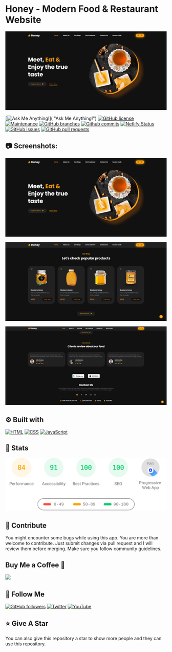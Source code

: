 # Honey - Modern Food & Restaurant Website

![Honey - Modern Food & Restaurant Website](/.github/images/img_main.png "Honey - Modern Food & Restaurant Website")

[![Ask Me Anything!](https://img.shields.io/badge/Ask%20me-anything-1abc9c.svg)]( "Ask Me Anything!")
[![GitHub license](https://img.shields.io/github/license/Technical-Shubham-tech/honey)](/blob/main/LICENSE.md "GitHub license")
[![Maintenance](https://img.shields.io/badge/Maintained%3F-yes-green.svg)]( "Maintenance")
[![GitHub branches](https://badgen.net/github/branches/Technical-Shubham-tech/honey)](/branches "GitHub branches")
[![Github commits](https://badgen.net/github/commits/Technical-Shubham-tech/honey/main)](/commits "Github commits")
[![Netlify Status](https://api.netlify.com/api/v1/badges/ae743696-8136-4141-842f-442367faca34/deploy-status)](")
[![GitHub issues](https://img.shields.io/github/issues/Technical-Shubham-tech/honey)](/issues "GitHub issues")
[![GitHub pull requests](https://img.shields.io/github/issues-pr/Technical-Shubham-tech/honey)](/pulls "GitHub pull requests")

## :camera: Screenshots:

![Modern UI/UX](/.github/images/img1.png "Modern UI/UX")

![Scroll reveal animations](/.github/images/img2.png "Scroll reveal animations")

![Fully Customizable](/.github/images/img3.png "Fully Customizable")

## :gear: Built with

[![HTML](https://skillicons.dev/icons?i=html)](https://developer.mozilla.org/en-US/docs/Web/HTML "HTML") [![CSS](https://skillicons.dev/icons?i=css)](https://developer.mozilla.org/en-US/docs/Web/CSS "CSS") [![JavaScript](https://skillicons.dev/icons?i=js)](https://developer.mozilla.org/en-US/docs/Web/JavaScript "JavaScript")

## :wrench: Stats

[![Stats for this App](/.github/images/stats.svg)](#buy-me-a-coffee- "Stats for this App")

## :raised_hands: Contribute

You might encounter some bugs while using this app. You are more than welcome to contribute. Just submit changes via pull request and I will review them before merging. Make sure you follow community guidelines.

## Buy Me a Coffee 🍺

[<img src="https://img.shields.io/badge/Buy_Me_A_Coffee-FFDD00?style=for-the-badge&logo=buy-me-a-coffee&logoColor=black" width="200" />](https://www.buymeacoffee.com/hemendrajawariya "Buy me a Coffee")

## :rocket: Follow Me

[![GitHub followers](https://img.shields.io/github/followers/Technical-Shubham-tech?style=social&label=Follow&maxAge=2592000)](https://github.com/HemendraJawariya "Follow Me")
[![Twitter](https://img.shields.io/twitter/url?style=social&url=https%3A%2F%2Ftwitter.com%2FTechnicalShubam)](https://twitter.com/intent/tweet "Tweet")
[![YouTube](https://img.shields.io/badge/YouTube-FF0000?style=for-the-badge&logo=youtube&logoColor=white)](https://www.youtube.com/channel/ "Subscribe my Channel")

## :star: Give A Star

You can also give this repository a star to show more people and they can use this repository.
